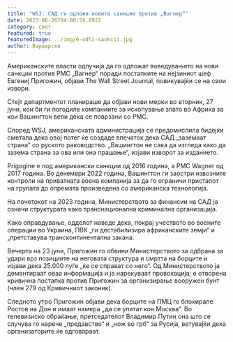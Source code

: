 ```yaml
---
title: "WSJ: САД ги одложи новите санкции против „Вагнер“"
date: 2023-06-26T04:00:59.892Z
category: свет
featured: true
featuredImage: ../img/6-odlz-sankcii.jpg
author: Вардарски
---
```

Американските власти одлучија да го одложат воведувањето на нови санкции против PMC „Вагнер“ поради постапките на нејзиниот шеф Евгениј Пригожин, објави The Wall Street Journal, повикувајќи се на свои извори.

Стејт департментот планираше да објави нови мерки во вторник, 27 јуни, кои би ги погодиле компаниите за ископување злато во Африка за кои Вашингтон вели дека се поврзани со PMC.

Според WSJ, американската администрација се предомислила бидејќи сметала дека овој потег ќе создаде впечаток дека САД „заземаат страна“ со руското раководство. „Вашингтон не сака да изгледа како да зазема страна за ова или она прашање“, изјави изворот за изданието.

Prigogine е под американски санкции од 2016 година, а PMC Wagner од 2017 година. Во декември 2022 година, Вашингтон ги заостри извозните контроли на приватната воена компанија за да го ограничи пристапот на групата до опремата произведена со американска технологија.

На почетокот на 2023 година, Министерството за финансии на САД ја означи структурата како транснационална криминална организација.

Како оправдување, одделот наведе дека, покрај учеството во воените операции во Украина, ПВК „ги дестабилизира африканските земји“ и „претставува трансконтинентална закана.

Вечерта на 23 јуни, Пригожин го обвини Министерството за одбрана за удари врз позициите на неговата структура и смртта на борците и изјави дека 25.000 луѓе „ќе се справат со него“. Од Министерството ја демантираат оваа информација и ја нарекуваат провокација; е отворена кривична постапка против Пригожин за организирање вооружен бунт (член 279 од Кривичниот законик).

Следното утро Пригожин објави дека борците на ПМЦ го блокирале Ростов на Дон и имаат намера „да се упатат кон Москва“. Во телевизиско обраќање, претседателот Владимир Путин она што се случува го нарече „предавство“ и „нож во грб“ за Русија, ветувајќи дека организаторите ќе одговараат.